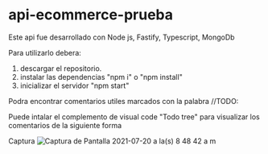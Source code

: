 # api-ecommerce-prueba

Este api fue desarrollado con Node js, Fastify, Typescript, MongoDb

Para utilizarlo debera:
1) descargar el repositorio.
2) instalar las dependencias "npm i" o "npm install" 
3) inicializar el servidor "npm start"

Podra encontrar comentarios utiles marcados con la palabra //TODO:

Puede intalar el complemento de visual code "Todo tree" para visualizar los comentarios de la siguiente forma

Captura ![Captura de Pantalla 2021-07-20 a la(s) 8 48 42 a m](https://user-images.githubusercontent.com/87707548/126335486-15d15c14-4aed-4574-885e-b9fb0d6c784f.png)


